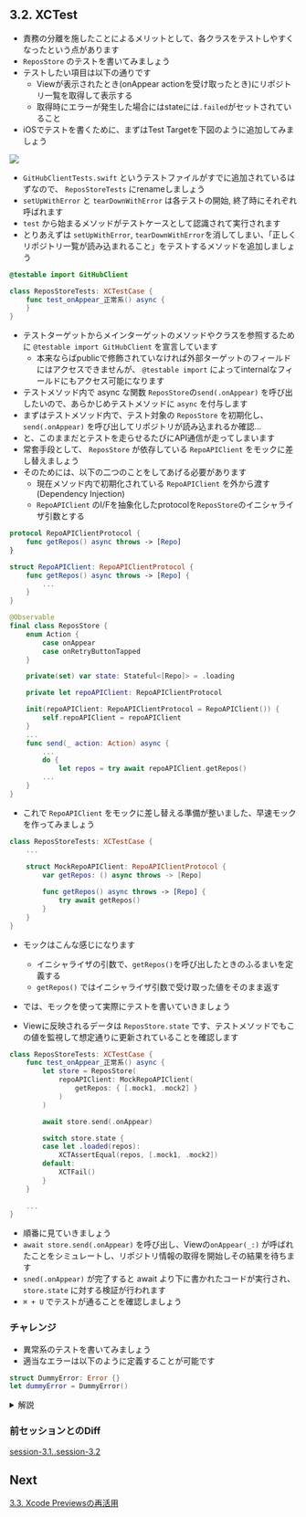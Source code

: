 ## 3.2. XCTest
- 責務の分離を施したことによるメリットとして、各クラスをテストしやすくなったという点があります
- `ReposStore` のテストを書いてみましょう
- テストしたい項目は以下の通りです
    - Viewが表示されたとき(onAppear actionを受け取ったとき)にリポジトリ一覧を取得して表示する
    - 取得時にエラーが発生した場合にはstateには`.failed`がセットされていること
- iOSでテストを書くために、まずはTest Targetを下図のように追加してみましょう

<img src="https://user-images.githubusercontent.com/8536870/115539731-49d0fa00-a2d8-11eb-85a0-87ec3b6548c0.png">

- `GitHubClientTests.swift` というテストファイルがすでに追加されているはずなので、 `ReposStoreTests` にrenameしましょう
- `setUpWithError` と `tearDownWithError` は各テストの開始, 終了時にそれぞれ呼ばれます
- `test` から始まるメソッドがテストケースとして認識されて実行されます
- とりあえずは `setUpWithError`, `tearDownWithError`を消してしまい、「正しくリポジトリ一覧が読み込まれること」をテストするメソッドを追加しましょう

```swift
@testable import GitHubClient

class ReposStoreTests: XCTestCase {
    func test_onAppear_正常系() async {
    }
}
```

- テストターゲットからメインターゲットのメソッドやクラスを参照するために `@testable import GitHubClient` を宣言しています
    - 本来ならばpublicで修飾されていなければ外部ターゲットのフィールドにはアクセスできませんが、 `@testable import` によってinternalなフィールドにもアクセス可能になります
- テストメソッド内で async な関数 `ReposStore`の`send(.onAppear)` を呼び出したいので、あらかじめテストメソッドに `async` を付与します
- まずはテストメソッド内で、テスト対象の `ReposStore` を初期化し、`send(.onAppear)` を呼び出してリポジトリが読み込まれるか確認...
- と、このままだとテストを走らせるたびにAPI通信が走ってしまいます
- 常套手段として、 `ReposStore` が依存している `RepoAPIClient` をモックに差し替えましょう
- そのためには、以下の二つのことをしてあげる必要があります
    - 現在メソッド内で初期化されている `RepoAPIClient` を外から渡す (Dependency Injection)
    - `RepoAPIClient` のI/Fを抽象化したprotocolを`ReposStore`のイニシャライザ引数とする

```swift
protocol RepoAPIClientProtocol {
    func getRepos() async throws -> [Repo]
}

struct RepoAPIClient: RepoAPIClientProtocol {
    func getRepos() async throws -> [Repo] {
        ...
    }
}
```

```swift
@Observable
final class ReposStore {
    enum Action {
        case onAppear
        case onRetryButtonTapped
    }

    private(set) var state: Stateful<[Repo]> = .loading

    private let repoAPIClient: RepoAPIClientProtocol

    init(repoAPIClient: RepoAPIClientProtocol = RepoAPIClient()) {
        self.repoAPIClient = repoAPIClient
    }
    ...
    func send(_ action: Action) async {
        ...
        do {
            let repos = try await repoAPIClient.getRepos()
        ...
    }
}
```

- これで `RepoAPIClient` をモックに差し替える準備が整いました、早速モックを作ってみましょう

```swift
class ReposStoreTests: XCTestCase {
    ...
    
    struct MockRepoAPIClient: RepoAPIClientProtocol {
        var getRepos: () async throws -> [Repo]

        func getRepos() async throws -> [Repo] {
            try await getRepos()
        }
    }
}
```

- モックはこんな感じになります
    - イニシャライザの引数で、`getRepos()`を呼び出したときのふるまいを定義する
    - `getRepos()` ではイニシャライザ引数で受け取った値をそのまま返す

- では、モックを使って実際にテストを書いていきましょう
- Viewに反映されるデータは `ReposStore.state` です、テストメソッドでもこの値を監視して想定通りに更新されていることを確認します

```swift
class ReposStoreTests: XCTestCase {
    func test_onAppear_正常系() async {
        let store = ReposStore(
            repoAPIClient: MockRepoAPIClient(
                getRepos: { [.mock1, .mock2] }
            )
        )

        await store.send(.onAppear)

        switch store.state {
        case let .loaded(repos):
            XCTAssertEqual(repos, [.mock1, .mock2])
        default:
            XCTFail()
        }
    }
    
    ...
}
```

- 順番に見ていきましょう
- `await store.send(.onAppear)` を呼び出し、Viewの`onAppear(_:)` が呼ばれたことをシミュレートし、リポジトリ情報の取得を開始しその結果を待ちます
- `sned(.onAppear)` が完了すると await より下に書かれたコードが実行され、 `store.state` に対する検証が行われます
- `⌘ + U` でテストが通ることを確認しましょう

### チャレンジ
- 異常系のテストを書いてみましょう
- 適当なエラーは以下のように定義することが可能です

```swift
struct DummyError: Error {}
let dummyError = DummyError()
```

<details>
    <summary>解説</summary>

正常系のテストと同じ要領でテストを書いていきます

```swift
func test_onAppear_異常系() async {
    let store = ReposStore(
        repoAPIClient: MockRepoAPIClient(
            getRepos: { throw DummyError() }
        )
    )

    await store.send(.onAppear)

    switch store.state {
    case let .failed(error):
        XCTAssert(error is DummyError)
    default:
        XCTFail()
    }
}
```

テストが通ることが確認できれば完了です

</details>

### 前セッションとのDiff
[session-3.1..session-3.2](https://github.com/mixigroup/ios-swiftui-training/compare/session-3.1..session-3.2)

## Next
[3.3. Xcode Previewsの再活用](https://github.com/mixigroup/ios-swiftui-training/tree/session-3.3)

